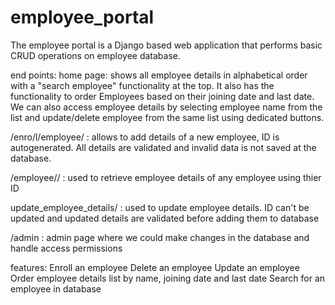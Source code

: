 # employee_portal

The employee portal is a Django based web application that performs basic CRUD operations on employee database.

end points:
home page: shows all employee details in alphabetical order with a "search employee" functionality at the top. It also has the functionality to order Employees based on their joining date and last date. We can also access employee details by selecting employee name from the list and update/delete employee from the same list using dedicated buttons.

/enro/l/employee/ : allows to add details of a new employee, ID is autogenerated. All details are validated and invalid data is not saved at the database.

/employee/<id>/ : used to retrieve employee details of any employee using thier ID
  
update_employee_details/<id> : used to update employee details. ID can't be updated and updated details are validated before adding them to database
  
/admin : admin page where we could make changes in the database and handle access permissions

features:
Enroll an employee
Delete an employee
Update an employee
Order employee details list by name, joining date and last date
Search for an employee in database
